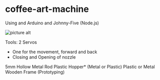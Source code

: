 # coffee-art-machine
Using and Arduino and Johnny-Five (Node.js)

![picture alt](https://upload.wikimedia.org/wikipedia/commons/7/7c/Cappuccino_Chiang_Mai.JPG
 "Title is optional")


Tools:
2 Servos
 - One for the movement, forward and back
 - Closing and Opening of nozzle

5mm Hollow Metal Rod
Plastic Hopper* (Metal or Plastic)
   Plastic or Metal
Wooden Frame (Prototyping)
